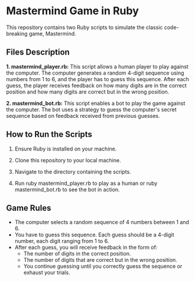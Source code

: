# Mastermind Game in Ruby

This repository contains two Ruby scripts to simulate the classic code-breaking game, Mastermind.

## Files Description

**1. mastermind_player.rb:** This script allows a human player to play against the computer. The computer generates a random 4-digit sequence using numbers from 1 to 6, and the player has to guess this sequence. After each guess, the player receives feedback on how many digits are in the correct position and how many digits are correct but in the wrong position.

**2. mastermind_bot.rb:** This script enables a bot to play the game against the computer. The bot uses a strategy to guess the computer's secret sequence based on feedback received from previous guesses.

## How to Run the Scripts

1. Ensure Ruby is installed on your machine.

2. Clone this repository to your local machine.

3. Navigate to the directory containing the scripts.

4. Run ruby mastermind_player.rb to play as a human or ruby mastermind_bot.rb to see the bot in action.

## Game Rules

- The computer selects a random sequence of 4 numbers between 1 and 6.
- You have to guess this sequence. Each guess should be a 4-digit number, each digit ranging from 1 to 6.
- After each guess, you will receive feedback in the form of:
    - The number of digits in the correct position.
    - The number of digits that are correct but in the wrong position.
    - You continue guessing until you correctly guess the sequence or exhaust your trials.
